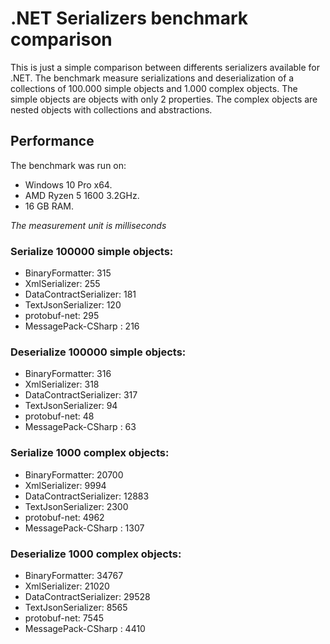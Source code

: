 # .NET Serializers benchmark comparison

This is just a simple comparison between differents serializers available for .NET.
The benchmark measure serializations and deserialization of a collections of 100.000 simple objects and 1.000 complex objects. The simple objects are objects with only 2 properties. The complex objects are nested objects with collections and abstractions.

## Performance

The benchmark was run on:

* Windows 10 Pro x64.
* AMD Ryzen 5 1600 3.2GHz.
* 16 GB RAM.

*The measurement unit is milliseconds*

### Serialize 100000 simple objects:

* BinaryFormatter: 315
* XmlSerializer: 255
* DataContractSerializer: 181
* TextJsonSerializer: 120
* protobuf-net: 295
* MessagePack-CSharp : 216

### Deserialize 100000 simple objects:

* BinaryFormatter: 316
* XmlSerializer: 318
* DataContractSerializer: 317
* TextJsonSerializer: 94
* protobuf-net: 48
* MessagePack-CSharp : 63

### Serialize 1000 complex objects:

* BinaryFormatter: 20700
* XmlSerializer: 9994
* DataContractSerializer: 12883
* TextJsonSerializer: 2300
* protobuf-net: 4962
* MessagePack-CSharp : 1307

### Deserialize 1000 complex objects:

* BinaryFormatter: 34767
* XmlSerializer: 21020
* DataContractSerializer: 29528
* TextJsonSerializer: 8565
* protobuf-net: 7545
* MessagePack-CSharp : 4410